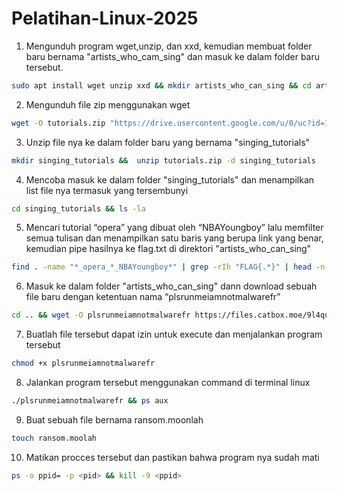 # Pelatihan-Linux-2025
1. Mengunduh program wget,unzip, dan xxd, kemudian membuat folder baru bernama "artists_who_cam_sing" dan masuk ke dalam folder baru tersebut.
```bash
sudo apt install wget unzip xxd && mkdir artists_who_can_sing && cd artists_who_can_sing
```
2. Mengunduh file zip menggunakan wget
```bash
wget -O tutorials.zip "https://drive.usercontent.google.com/u/0/uc?id=1lV1HVmPTY_BOAK6ToXymRu7V5eVfR0ut&export=download"
```
3. Unzip file nya ke dalam folder baru yang bernama "singing_tutorials"
```bash
mkdir singing_tutorials &&  unzip tutorials.zip -d singing_tutorials
```
4. Mencoba masuk ke dalam folder "singing_tutorials" dan menampilkan list file nya termasuk yang tersembunyi
```bash
cd singing_tutorials && ls -la
```
5. Mencari tutorial “opera” yang dibuat oleh “NBAYoungboy” lalu memfilter semua tulisan dan  menampilkan satu baris yang berupa link yang benar, kemudian pipe hasilnya ke flag.txt di direktori "artists_who_can_sing"
```bash
find . -name "*_opera_*_NBAYoungboy*" | grep -rIh "FLAG{.*}" | head -n 1 > ../flag.txt
```
6. Masuk ke dalam folder "artists_who_can_sing" dann download sebuah file baru dengan ketentuan nama “plsrunmeiamnotmalwarefr”
```bash
cd .. && wget -O plsrunmeiamnotmalwarefr https://files.catbox.moe/9l4qu8 
```
7. Buatlah file tersebut dapat izin untuk execute dan menjalankan program tersebut
```bash
chmod +x plsrunmeiamnotmalwarefr 
```
8. Jalankan program tersebut menggunakan command di terminal linux
```bash
./plsrunmeiamnotmalwarefr && ps aux
```
9. Buat sebuah file bernama ransom.moonlah
```bash
touch ransom.moolah
```
10. Matikan procces tersebut dan pastikan bahwa program nya sudah mati
```bash
ps -o ppid= -p <pid> && kill -9 <ppid>






